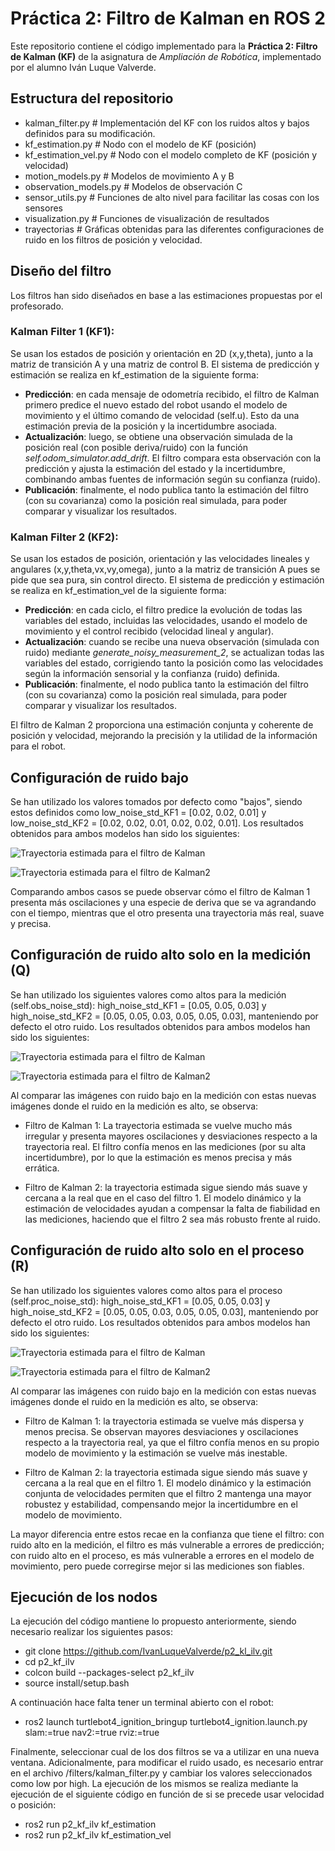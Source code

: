 # Práctica 2: Filtro de Kalman en ROS 2
Este repositorio contiene el código implementado para la **Práctica 2: Filtro de Kalman (KF)** de la asignatura de *Ampliación de Robótica*, implementado por el alumno Iván Luque Valverde.

## Estructura del repositorio
 - kalman_filter.py # Implementación del KF con los ruidos altos y bajos definidos para su modificación. 
 - kf_estimation.py # Nodo con el modelo de KF (posición)
 - kf_estimation_vel.py # Nodo con el modelo completo de KF (posición y velocidad) 
 - motion_models.py # Modelos de movimiento A y B 
 - observation_models.py # Modelos de observación C
 - sensor_utils.py # Funciones de alto nivel para facilitar las cosas con los sensores
 - visualization.py # Funciones de visualización de resultados
 - trayectorias # Gráficas obtenidas para las diferentes configuraciones de ruido en los filtros de posición y velocidad.
 
## Diseño del filtro
Los filtros han sido diseñados en base a las estimaciones propuestas por el profesorado.

### Kalman Filter 1 (KF1): 
Se usan los estados de posición y orientación en 2D (x,y,theta), junto a la matriz de transición A y una matriz de control B. El sistema de predicción y estimación se realiza en kf_estimation de la siguiente forma: 
- **Predicción**: en cada mensaje de odometría recibido, el filtro de Kalman primero predice el nuevo estado del robot usando el modelo de movimiento y el último comando de velocidad (self.u). Esto da una estimación previa de la posición y la incertidumbre asociada.
- **Actualización**: luego, se obtiene una observación simulada de la posición real (con posible deriva/ruido) con la función *self.odom_simulator.add_drift*. El filtro compara esta observación con la predicción y ajusta la estimación del estado y la incertidumbre, combinando ambas fuentes de información según su confianza (ruido).
- **Publicación**: finalmente, el nodo publica tanto la estimación del filtro (con su covarianza) como la posición real simulada, para poder comparar y visualizar los resultados.

### Kalman Filter 2 (KF2):
Se usan los estados de posición, orientación y las velocidades lineales y angulares (x,y,theta,vx,vy,omega), junto a la matriz de transición A pues se pide que sea pura, sin control directo. El sistema de predicción y estimación se realiza en kf_estimation_vel de la siguiente forma: 
- **Predicción**: en cada ciclo, el filtro predice la evolución de todas las variables del estado, incluidas las velocidades, usando el modelo de movimiento y el control recibido (velocidad lineal y angular).
- **Actualización**: cuando se recibe una nueva observación (simulada con ruido) mediante *generate_noisy_measurement_2*, se actualizan todas las variables del estado, corrigiendo tanto la posición como las velocidades según la información sensorial y la confianza (ruido) definida.
- **Publicación**: finalmente, el nodo publica tanto la estimación del filtro (con su covarianza) como la posición real simulada, para poder comparar y visualizar los resultados.

El filtro de Kalman 2 proporciona una estimación conjunta y coherente de posición y velocidad, mejorando la precisión y la utilidad de la información para el robot.

## Configuración de ruido bajo
Se han utilizado los valores tomados por defecto como "bajos", siendo estos definidos como low_noise_std_KF1 = [0.02, 0.02, 0.01] y low_noise_std_KF2 = [0.02, 0.02, 0.01, 0.02, 0.02, 0.01].
Los resultados obtenidos para ambos modelos han sido los siguientes: 

![Trayectoria estimada para el filtro de Kalman](p2_kf_ilv/trayectorias/Posicion_estandar.png)

![Trayectoria estimada para el filtro de Kalman2](p2_kf_ilv/trayectorias/Velocidad_estandar.png)

Comparando ambos casos se puede observar cómo el filtro de Kalman 1 presenta más oscilaciones y una especie de deriva que se va agrandando con el tiempo, mientras que el otro presenta una trayectoria más real, suave y precisa.

## Configuración de ruido alto solo en la medición (Q)
Se han utilizado los siguientes valores como altos para la medición (self.obs_noise_std): high_noise_std_KF1 = [0.05, 0.05, 0.03] y high_noise_std_KF2 = [0.05, 0.05, 0.03, 0.05, 0.05, 0.03], manteniendo por defecto el otro ruido.
Los resultados obtenidos para ambos modelos han sido los siguientes: 

![Trayectoria estimada para el filtro de Kalman](p2_kf_ilv/trayectorias/Posicion_medicion_alta.png)

![Trayectoria estimada para el filtro de Kalman2](p2_kf_ilv/trayectorias/Velocidad_medicion_alta.png)

Al comparar las imágenes con ruido bajo en la medición con estas nuevas imágenes donde el ruido en la medición es alto, se observa:

- Filtro de Kalman 1: La trayectoria estimada se vuelve mucho más irregular y presenta mayores oscilaciones y desviaciones respecto a la trayectoria real. El filtro confía menos en las mediciones (por su alta incertidumbre), por lo que la estimación es menos precisa y más errática.

- Filtro de Kalman 2: la trayectoria estimada sigue siendo más suave y cercana a la real que en el caso del filtro 1. El modelo dinámico y la estimación de velocidades ayudan a compensar la falta de fiabilidad en las mediciones, haciendo que el filtro 2 sea más robusto frente al ruido.

## Configuración de ruido alto solo en el proceso (R)
Se han utilizado los siguientes valores como altos para el proceso (self.proc_noise_std): high_noise_std_KF1 = [0.05, 0.05, 0.03] y high_noise_std_KF2 = [0.05, 0.05, 0.03, 0.05, 0.05, 0.03], manteniendo por defecto el otro ruido.
Los resultados obtenidos para ambos modelos han sido los siguientes:
 
![Trayectoria estimada para el filtro de Kalman](p2_kf_ilv/trayectorias/Posicion_proceso_alta.png)

![Trayectoria estimada para el filtro de Kalman2](p2_kf_ilv/trayectorias/Velocidad_proceso_alta.png)

Al comparar las imágenes con ruido bajo en la medición con estas nuevas imágenes donde el ruido en la medición es alto, se observa:

- Filtro de Kalman 1: la trayectoria estimada se vuelve más dispersa y menos precisa. Se observan mayores desviaciones y oscilaciones respecto a la trayectoria real, ya que el filtro confía menos en su propio modelo de movimiento y la estimación se vuelve más inestable.

- Filtro de Kalman 2: la trayectoria estimada sigue siendo más suave y cercana a la real que en el filtro 1. El modelo dinámico y la estimación conjunta de velocidades permiten que el filtro 2 mantenga una mayor robustez y estabilidad, compensando mejor la incertidumbre en el modelo de movimiento.

La mayor diferencia entre estos recae en la confianza que tiene el filtro: con ruido alto en la medición, el filtro es más vulnerable a errores de predicción; con ruido alto en el proceso, es más vulnerable a errores en el modelo de movimiento, pero puede corregirse mejor si las mediciones son fiables.

## Ejecución de los nodos
La ejecución del código mantiene lo propuesto anteriormente, siendo necesario realizar los siguientes pasos:
- git clone https://github.com/IvanLuqueValverde/p2_kl_ilv.git
- cd p2_kf_ilv
- colcon build --packages-select p2_kf_ilv
- source install/setup.bash

A continuación hace falta tener un terminal abierto con el robot:
- ros2 launch turtlebot4_ignition_bringup turtlebot4_ignition.launch.py slam:=true nav2:=true rviz:=true

Finalmente, seleccionar cual de los dos filtros se va a utilizar en una nueva ventana. Adicionalmente, para modificar el ruido usado, es necesario entrar en el archivo /filters/kalman_filter.py y cambiar los valores seleccionados como low por high. La ejecución de los mismos se realiza mediante la ejecución de el siguiente código en función de si se precede usar velocidad o posición:
- ros2 run p2_kf_ilv kf_estimation
- ros2 run p2_kf_ilv kf_estimation_vel
